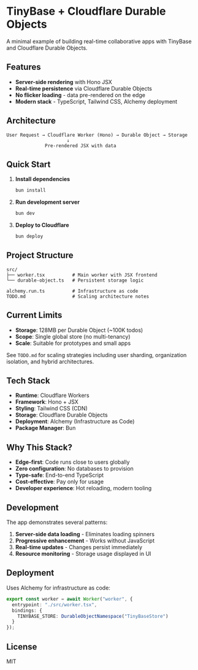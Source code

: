 # TinyBase + Cloudflare Durable Objects

A minimal example of building real-time collaborative apps with TinyBase and Cloudflare Durable Objects.

## Features

- **Server-side rendering** with Hono JSX
- **Real-time persistence** via Cloudflare Durable Objects
- **No flicker loading** - data pre-rendered on the edge
- **Modern stack** - TypeScript, Tailwind CSS, Alchemy deployment

## Architecture

```
User Request → Cloudflare Worker (Hono) → Durable Object → Storage
                      ↓
              Pre-rendered JSX with data
```

## Quick Start

1. **Install dependencies**
   ```bash
   bun install
   ```

2. **Run development server**
   ```bash
   bun dev
   ```

3. **Deploy to Cloudflare**
   ```bash
   bun deploy
   ```

## Project Structure

```
src/
├── worker.tsx          # Main worker with JSX frontend
└── durable-object.ts   # Persistent storage logic

alchemy.run.ts          # Infrastructure as code
TODO.md                 # Scaling architecture notes
```

## Current Limits

- **Storage**: 128MB per Durable Object (~100K todos)
- **Scope**: Single global store (no multi-tenancy)
- **Scale**: Suitable for prototypes and small apps

See `TODO.md` for scaling strategies including user sharding, organization isolation, and hybrid architectures.

## Tech Stack

- **Runtime**: Cloudflare Workers
- **Framework**: Hono + JSX
- **Styling**: Tailwind CSS (CDN)
- **Storage**: Cloudflare Durable Objects
- **Deployment**: Alchemy (Infrastructure as Code)
- **Package Manager**: Bun

## Why This Stack?

- **Edge-first**: Code runs close to users globally
- **Zero configuration**: No databases to provision
- **Type-safe**: End-to-end TypeScript
- **Cost-effective**: Pay only for usage
- **Developer experience**: Hot reloading, modern tooling

## Development

The app demonstrates several patterns:

1. **Server-side data loading** - Eliminates loading spinners
2. **Progressive enhancement** - Works without JavaScript
3. **Real-time updates** - Changes persist immediately
4. **Resource monitoring** - Storage usage displayed in UI

## Deployment

Uses Alchemy for infrastructure as code:

```typescript
export const worker = await Worker("worker", {
  entrypoint: "./src/worker.tsx",
  bindings: {
    TINYBASE_STORE: DurableObjectNamespace("TinyBaseStore")
  }
});
```

## License

MIT